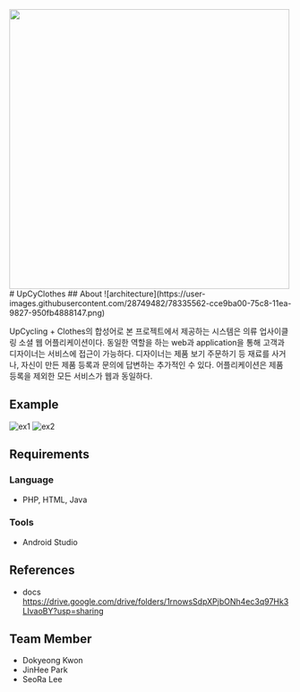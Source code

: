 <img src="https://user-images.githubusercontent.com/28749482/78335568-cf4c1400-75c8-11ea-832e-a1f24bff31d0.PNG" width="500">
# UpCyClothes
## About
![architecture](https://user-images.githubusercontent.com/28749482/78335562-cce9ba00-75c8-11ea-9827-950fb4888147.png)

UpCycling + Clothes의 합성어로 본 프로젝트에서 제공하는 시스템은 의류 업사이클링 소셜 웹 어플리케이션이다.
동일한 역할을 하는 web과 application을 통해 고객과 디자이너는 서비스에 접근이 가능하다. 디자이너는 제품 보기 주문하기 등 재료를 사거나, 자신이 만든 제품 등록과 문의에 답변하는 추가적인 수 있다. 어플리케이션은 제품 등록을 제외한 모든 서비스가 웹과 동일하다. 

## Example
![ex1](https://user-images.githubusercontent.com/28749482/78335565-ce1ae700-75c8-11ea-89c1-c99cbb0b5f53.png)
![ex2](https://user-images.githubusercontent.com/28749482/78335566-ceb37d80-75c8-11ea-8924-09d0d5a7dc3c.png)

## Requirements

### Language
* PHP, HTML, Java

### Tools
* Android Studio

## References
* docs
https://drive.google.com/drive/folders/1rnowsSdpXPjbONh4ec3q97Hk3LIvaoBY?usp=sharing

## Team Member
* Dokyeong Kwon
* JinHee Park
* SeoRa Lee
